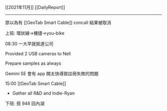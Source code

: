 [[2021年11月]]
[[DailyReport]]

---

原以為有 [[GeoTab Smart Cable]] concall 結果被取消

上班: 環狀線→機捷→you-bike

08:30 一大早就抵達公司

Provided 2 USB cameras to Nell

Prepare samples as always

Gemini SE 會有 app 開太快導致註冊失敗的問題

15:00 [[GeoTab Smart Cable]]
- Gather all R&D and Indie-Ryan

下班: 搭 946 回內湖
